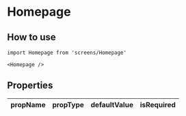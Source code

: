 # Homepage

## How to use

```
import Homepage from 'screens/Homepage'
```

```
<Homepage />
```

## Properties

| propName | propType | defaultValue | isRequired |
| - | - | - | - |
